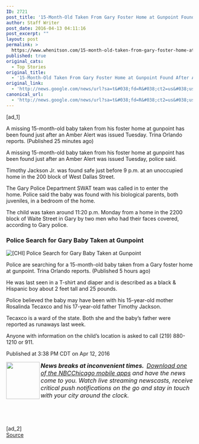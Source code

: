 ```yaml
---
ID: 2721
post_title: '15-Month-Old Taken From Gary Foster Home at Gunpoint Found After Amber Alert Issued &#8211; NBC Chicago'
author: Staff Writer
post_date: 2016-04-13 04:11:16
post_excerpt: ""
layout: post
permalink: >
  https://www.whenitson.com/15-month-old-taken-from-gary-foster-home-at-gunpoint-found-after-amber-alert-issued-nbc-chicago/
published: true
original_cats:
  - Top Stories
original_title:
  - '15-Month-Old Taken From Gary Foster Home at Gunpoint Found After Amber Alert Issued - NBC Chicago'
original_link:
  - 'http://news.google.com/news/url?sa=t&#038;fd=R&#038;ct2=us&#038;usg=AFQjCNHYjXHhqbu5AWz_U3o6srK4cHizmQ&#038;clid=c3a7d30bb8a4878e06b80cf16b898331&#038;cid=52779083418257&#038;ei=1sUNV9CLK4WphQGpnZbYCg&#038;url=http://www.nbcchicago.com/news/local/15-Month-Old-Baby-Taken-From-Gary-Foster-Home-at-Gunpoint-Police-375452041.html'
canonical_url:
  - 'http://news.google.com/news/url?sa=t&#038;fd=R&#038;ct2=us&#038;usg=AFQjCNHYjXHhqbu5AWz_U3o6srK4cHizmQ&#038;clid=c3a7d30bb8a4878e06b80cf16b898331&#038;cid=52779083418257&#038;ei=1sUNV9CLK4WphQGpnZbYCg&#038;url=http://www.nbcchicago.com/news/local/15-Month-Old-Baby-Taken-From-Gary-Foster-Home-at-Gunpoint-Police-375452041.html'
---
```

 [ad_1]
<br><p>A missing 15-month-old baby taken from his foster home at gunpoint has been found just after an Amber Alert was issued Tuesday. Trina Orlando reports. (Published 25 minutes ago)</p><div id="at_0" itemprop="articleBody" readability="57.180047932894"><p class="paragraph" data-pnum="1">A missing 15-month-old baby taken from his foster home at gunpoint has been found just after an Amber Alert was issued Tuesday, police said.</p><p class="paragraph" data-pnum="2">Timothy Jackson Jr. was found safe just before 9 p.m. at an unoccupied home in the 200 block of West Dallas Street.  </p><p class="paragraph" data-pnum="3">The Gary Police Department SWAT team was called in to enter the home. Police said the baby was found with his biological parents, both juveniles, in a bedroom of the home. </p><p class="paragraph" data-pnum="4">The child was taken around 11:20 p.m. Monday from a home in the 2200 block of Waite Street in Gary by two men who had their faces covered, according to Gary police. </p><div id="embeddedVideo04" class="embedded video" data-cid="375466721" data-vid="KRqjVKxy1nNB"><h3 class="videoMediaTitle">Police Search for Gary Baby Taken at Gunpoint</h3><img alt="[CHI] Police Search for Gary Baby Taken at Gunpoint" src="http://www.whenitson.com/wp-content/uploads/2016/04/15-Month-Old-Taken-From-Gary-Foster-Home-at-Gunpoint-Found-After-Amber-Alert-Issued-NBC-Chicago.jpg"/></div><p>Police are searching for a 15-month-old baby taken from a Gary foster home at gunpoint. Trina Orlando reports. (Published 5 hours ago)</p><p class="paragraph" data-pnum="5">He was last seen in a T-shirt and diaper and is described as a black &amp; Hispanic boy about 2 feet tall and 25 pounds.</p><p class="paragraph" data-pnum="6">Police believed the baby may have been with his 15-year-old mother Rosalinda Tecaxco and his 17-year-old father Timothy Jackson.</p><p class="paragraph" data-pnum="7">Tecaxco is a ward of the state. Both she and the baby’s father were reported as runaways last week.</p><p class="paragraph" data-pnum="8">Anyone with information on the child’s location is asked to call (219) 880-1210 or 911.</p><p>Published at 3:38 PM CDT on Apr 12, 2016</p><div class="articleAutoFooter" readability="8.2716049382716"><p><span style="font-size: medium;"><strong><em>News breaks at inconvenient times.  </em></strong><img src="http://www.whenitson.com/wp-content/uploads/2016/04/15-Month-Old-Taken-From-Gary-Foster-Home-at-Gunpoint-Found-After-Amber-Alert-Issued-NBC-Chicago.png" width="90" height="100" align="left" alt=""/><i><a href="http://www.nbcchicago.com/mobile">Download one of the NBCChicago mobile apps</a> and have the news come to you. Watch live streaming newscasts, receive critical push notifications on the go and stay in touch with your city around the clock. </i></span></p><p> </p></div><h5 class="copyright"/></div>
<br>[ad_2]
<br><a href="http://news.google.com/news/url?sa=t&#038;fd=R&#038;ct2=us&#038;usg=AFQjCNHYjXHhqbu5AWz_U3o6srK4cHizmQ&#038;clid=c3a7d30bb8a4878e06b80cf16b898331&#038;cid=52779083418257&#038;ei=1sUNV9CLK4WphQGpnZbYCg&#038;url=http://www.nbcchicago.com/news/local/15-Month-Old-Baby-Taken-From-Gary-Foster-Home-at-Gunpoint-Police-375452041.html">Source </a>